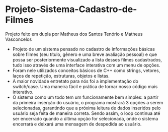 # Projeto-Sistema-Cadastro-de-Filmes
Projeto feito em dupla por Matheus dos Santos Tenório e Matheus Vasconcelos

- Projeto de um sistema pensado no cadastro de informações básicas sobre filmes (seu título, gênero e uma breve avaliação pessoal) e que possa ser posteriormente visualizado a lista desses filmes cadastrados, tudo isso através de uma interface interativa com um menu de opções.
- Foram nele utilizados conceitos básicos de C++ como strings, vetores, laços de repetição, estruturas, objetos e listas.
- A maior novidade entretato para nós foi a implementação do switch/case. Uma maneira fácil e prática de tornar nosso código mais interativo.
- O sistema como um todo tem um funcionamente bem simples: a partir da primeira inserção do usuário, o programa mostrará 3 opções a serem selecionadas, garantindo que a próxima leitura de dados inseridos pelo usuário seja feita de maneira correta. Sendo assim, o loop continua até ser encerrado quando a última opção for selecionada, onde o sistema encerrará e deixará uma mensagem de despedida ao usuário.
